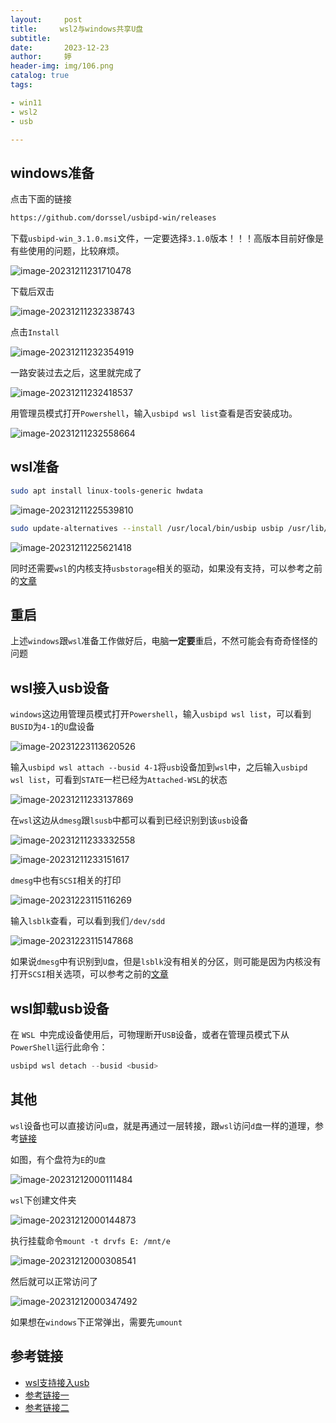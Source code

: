 ```yaml
---
layout:     post   				    
title:     wsl2与windows共享U盘			
subtitle:  
date:       2023-12-23		
author:     婷                               
header-img: img/106.png 	
catalog: true 						
tags:								

- win11
- wsl2
- usb

---
```






## windows准备

点击下面的链接

```bash
https://github.com/dorssel/usbipd-win/releases
```



下载`usbipd-win_3.1.0.msi`文件，一定要选择`3.1.0`版本！！！高版本目前好像是有些使用的问题，比较麻烦。

![image-20231211231710478](https://raw.githubusercontent.com/copyright1999/image-typora-markdown/main/wsl_misc/image-20231211231710478.png)



下载后双击

![image-20231211232338743](https://raw.githubusercontent.com/copyright1999/image-typora-markdown/main/wsl_misc/image-20231211232338743.png)

点击`Install`

![image-20231211232354919](https://raw.githubusercontent.com/copyright1999/image-typora-markdown/main/wsl_misc/image-20231211232354919.png)

一路安装过去之后，这里就完成了

![image-20231211232418537](https://raw.githubusercontent.com/copyright1999/image-typora-markdown/main/wsl_misc/image-20231211232418537.png)



用管理员模式打开`Powershell`，输入`usbipd wsl list`查看是否安装成功。

![image-20231211232558664](https://raw.githubusercontent.com/copyright1999/image-typora-markdown/main/wsl_misc/image-20231211232558664.png)





## wsl准备

```bash
sudo apt install linux-tools-generic hwdata
```



![image-20231211225539810](https://raw.githubusercontent.com/copyright1999/image-typora-markdown/main/wsl_misc/image-20231211225539810.png)



```bash
sudo update-alternatives --install /usr/local/bin/usbip usbip /usr/lib/linux-tools/*-generic/usbip 20
```



![image-20231211225621418](https://raw.githubusercontent.com/copyright1999/image-typora-markdown/main/wsl_misc/image-20231211225621418.png)

同时还需要`wsl`的内核支持`usbstorage`相关的驱动，如果没有支持，可以参考之前的[文章](https://copyright1999.github.io/2023/12/23/%E7%BC%96%E8%AF%91wsl%E5%86%85%E6%A0%B8/)



## 重启

上述`windows`跟`wsl`准备工作做好后，电脑**一定要**重启，不然可能会有奇奇怪怪的问题





## wsl接入usb设备

`windows`这边用管理员模式打开`Powershell`，输入`usbipd wsl list`，可以看到`BUSID`为`4-1`的`U`盘设备

![image-20231223113620526](https://raw.githubusercontent.com/copyright1999/image-typora-markdown/main/wsl_misc/image-20231223113620526.png)



输入`usbipd wsl attach --busid 4-1`将`usb`设备加到`wsl`中，之后输入`usbipd wsl list`，可看到`STATE`一栏已经为`Attached-WSL`的状态

![image-20231211233137869](https://raw.githubusercontent.com/copyright1999/image-typora-markdown/main/wsl_misc/image-20231211233137869.png)



在`wsl`这边从`dmesg`跟`lsusb`中都可以看到已经识别到该`usb`设备

![image-20231211233332558](https://raw.githubusercontent.com/copyright1999/image-typora-markdown/main/wsl_misc/image-20231211233332558.png)



![image-20231211233151617](https://raw.githubusercontent.com/copyright1999/image-typora-markdown/main/wsl_misc/image-20231211233151617.png)



`dmesg`中也有`SCSI`相关的打印

![image-20231223115116269](https://raw.githubusercontent.com/copyright1999/image-typora-markdown/main/wsl_misc/image-20231223115116269.png)



输入`lsblk`查看，可以看到我们`/dev/sdd`

![image-20231223115147868](https://raw.githubusercontent.com/copyright1999/image-typora-markdown/main/wsl_misc/image-20231223115147868.png)

如果说`dmesg`中有识别到`U盘`，但是`lsblk`没有相关的分区，则可能是因为内核没有打开`SCSI`相关选项，可以参考之前的[文章](https://copyright1999.github.io/2023/12/23/%E7%BC%96%E8%AF%91wsl%E5%86%85%E6%A0%B8/)





## wsl卸载usb设备

在 `WSL `中完成设备使用后，可物理断开` USB `设备，或者在管理员模式下从` PowerShell `运行此命令：

```powershell
usbipd wsl detach --busid <busid>
```







## 其他

`wsl`设备也可以直接访问`u盘`，就是再通过一层转接，跟`wsl`访问`d盘`一样的道理，参考[链接](https://blog.csdn.net/weixin_43224373/article/details/105178324)



如图，有个盘符为`E`的`U盘`

![image-20231212000111484](https://raw.githubusercontent.com/copyright1999/image-typora-markdown/main/wsl_misc/image-20231212000111484.png)



`wsl`下创建文件夹

![image-20231212000144873](https://raw.githubusercontent.com/copyright1999/image-typora-markdown/main/wsl_misc/image-20231212000144873.png)



执行挂载命令`mount -t drvfs E: /mnt/e`

![image-20231212000308541](https://raw.githubusercontent.com/copyright1999/image-typora-markdown/main/wsl_misc/image-20231212000308541.png)

然后就可以正常访问了

![image-20231212000347492](https://raw.githubusercontent.com/copyright1999/image-typora-markdown/main/wsl_misc/image-20231212000347492.png)



如果想在`windows`下正常弹出，需要先`umount`





## 参考链接

- [wsl支持接入usb](https://learn.microsoft.com/zh-cn/windows/wsl/connect-usb#attach-a-usb-device)
- [参考链接一](https://github.com/dorssel/usbipd-win/releases)
- [参考链接二](https://blog.csdn.net/Reasonss/article/details/124376484?spm=1001.2014.3001.5502)












